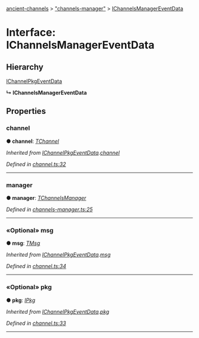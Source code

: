 [ancient-channels](../README.md) > ["channels-manager"](../modules/_channels_manager_.md) > [IChannelsManagerEventData](../interfaces/_channels_manager_.ichannelsmanagereventdata.md)



# Interface: IChannelsManagerEventData

## Hierarchy


 [IChannelPkgEventData](_channel_.ichannelpkgeventdata.md)

**↳ IChannelsManagerEventData**








## Properties
<a id="channel"></a>

###  channel

**●  channel**:  *[TChannel](../modules/_channel_.md#tchannel)* 

*Inherited from [IChannelPkgEventData](_channel_.ichannelpkgeventdata.md).[channel](_channel_.ichannelpkgeventdata.md#channel)*

*Defined in [channel.ts:32](https://github.com/AncientSouls/Channels/blob/c946d43/src/lib/channel.ts#L32)*





___

<a id="manager"></a>

###  manager

**●  manager**:  *[TChannelsManager](../modules/_channels_manager_.md#tchannelsmanager)* 

*Defined in [channels-manager.ts:25](https://github.com/AncientSouls/Channels/blob/c946d43/src/lib/channels-manager.ts#L25)*





___

<a id="msg"></a>

### «Optional» msg

**●  msg**:  *[TMsg](../modules/_channel_.md#tmsg)* 

*Inherited from [IChannelPkgEventData](_channel_.ichannelpkgeventdata.md).[msg](_channel_.ichannelpkgeventdata.md#msg)*

*Defined in [channel.ts:34](https://github.com/AncientSouls/Channels/blob/c946d43/src/lib/channel.ts#L34)*





___

<a id="pkg"></a>

### «Optional» pkg

**●  pkg**:  *[IPkg](_channel_.ipkg.md)* 

*Inherited from [IChannelPkgEventData](_channel_.ichannelpkgeventdata.md).[pkg](_channel_.ichannelpkgeventdata.md#pkg)*

*Defined in [channel.ts:33](https://github.com/AncientSouls/Channels/blob/c946d43/src/lib/channel.ts#L33)*





___


